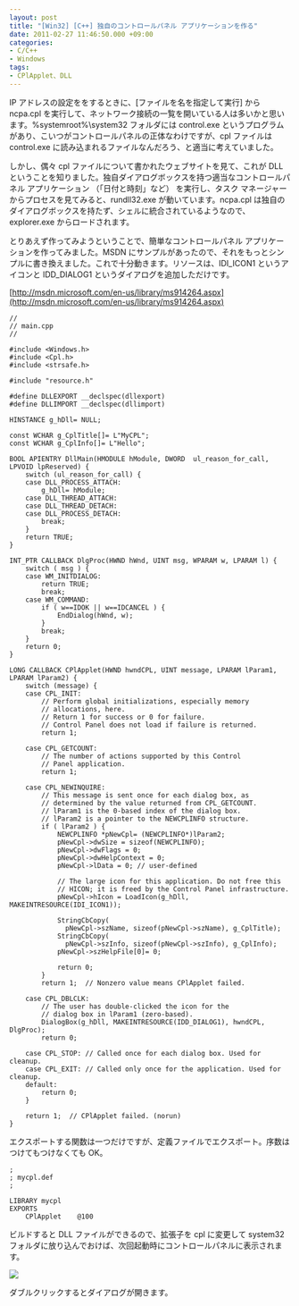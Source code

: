 ```yaml
---
layout: post
title: "[Win32] [C++] 独自のコントロールパネル アプリケーションを作る"
date: 2011-02-27 11:46:50.000 +09:00
categories:
- C/C++
- Windows
tags:
- CPlApplet、DLL
---
```


IP アドレスの設定ををするときに、&#x5b;ファイルを名を指定して実行&#x5d; から ncpa.cpl を実行して、ネットワーク接続の一覧を開いている人は多いかと思います。%systemroot%\system32 フォルダには control.exe というプログラムがあり、こいつがコントロールパネルの正体なわけですが、cpl ファイルは control.exe に読み込まれるファイルなんだろう、と適当に考えていました。

 
しかし、偶々 cpl ファイルについて書かれたウェブサイトを見て、これが DLL ということを知りました。独自ダイアログボックスを持つ適当なコントロールパネル アプリケーション （「日付と時刻」など） を実行し、タスク マネージャーからプロセスを見てみると、rundll32.exe が動いています。ncpa.cpl は独自のダイアログボックスを持たず、シェルに統合されているようなので、explorer.exe からロードされます。

 
とりあえず作ってみようということで、簡単なコントロールパネル アプリケーションを作ってみました。MSDN にサンプルがあったので、それをもっとシンプルに書き換えました。これで十分動きます。リソースは、IDI_ICON1 というアイコンと IDD_DIALOG1 というダイアログを追加しただけです。

 
[http://msdn.microsoft.com/en-us/library/ms914264.aspx](http://msdn.microsoft.com/en-us/library/ms914264.aspx)

 
```
// 
// main.cpp 
//

#include <Windows.h> 
#include <Cpl.h> 
#include <strsafe.h>

#include "resource.h"

#define DLLEXPORT __declspec(dllexport) 
#define DLLIMPORT __declspec(dllimport)

HINSTANCE g_hDll= NULL;

const WCHAR g_CplTitle[]= L"MyCPL"; 
const WCHAR g_CplInfo[]= L"Hello";

BOOL APIENTRY DllMain(HMODULE hModule, DWORD  ul_reason_for_call, LPVOID lpReserved) { 
    switch (ul_reason_for_call) { 
    case DLL_PROCESS_ATTACH: 
        g_hDll= hModule; 
    case DLL_THREAD_ATTACH: 
    case DLL_THREAD_DETACH: 
    case DLL_PROCESS_DETACH: 
        break; 
    } 
    return TRUE; 
}

INT_PTR CALLBACK DlgProc(HWND hWnd, UINT msg, WPARAM w, LPARAM l) { 
    switch ( msg ) { 
    case WM_INITDIALOG: 
        return TRUE; 
        break; 
    case WM_COMMAND: 
        if ( w==IDOK || w==IDCANCEL ) { 
            EndDialog(hWnd, w); 
        } 
        break; 
    } 
    return 0; 
}

LONG CALLBACK CPlApplet(HWND hwndCPL, UINT message, LPARAM lParam1, LPARAM lParam2) { 
    switch (message) { 
    case CPL_INIT: 
        // Perform global initializations, especially memory 
        // allocations, here. 
        // Return 1 for success or 0 for failure. 
        // Control Panel does not load if failure is returned. 
        return 1;

    case CPL_GETCOUNT: 
        // The number of actions supported by this Control 
        // Panel application. 
        return 1;

    case CPL_NEWINQUIRE: 
        // This message is sent once for each dialog box, as 
        // determined by the value returned from CPL_GETCOUNT. 
        // lParam1 is the 0-based index of the dialog box. 
        // lParam2 is a pointer to the NEWCPLINFO structure. 
        if ( lParam2 ) { 
            NEWCPLINFO *pNewCpl= (NEWCPLINFO*)lParam2; 
            pNewCpl->dwSize = sizeof(NEWCPLINFO); 
            pNewCpl->dwFlags = 0; 
            pNewCpl->dwHelpContext = 0; 
            pNewCpl->lData = 0; // user-defined

            // The large icon for this application. Do not free this 
            // HICON; it is freed by the Control Panel infrastructure. 
            pNewCpl->hIcon = LoadIcon(g_hDll, MAKEINTRESOURCE(IDI_ICON1)); 
            
            StringCbCopy( 
              pNewCpl->szName, sizeof(pNewCpl->szName), g_CplTitle); 
            StringCbCopy( 
              pNewCpl->szInfo, sizeof(pNewCpl->szInfo), g_CplInfo); 
            pNewCpl->szHelpFile[0]= 0;

            return 0; 
        } 
        return 1;  // Nonzero value means CPlApplet failed.

    case CPL_DBLCLK: 
        // The user has double-clicked the icon for the 
        // dialog box in lParam1 (zero-based). 
        DialogBox(g_hDll, MAKEINTRESOURCE(IDD_DIALOG1), hwndCPL, DlgProc); 
        return 0;

    case CPL_STOP: // Called once for each dialog box. Used for cleanup. 
    case CPL_EXIT: // Called only once for the application. Used for cleanup. 
    default: 
        return 0; 
    }

    return 1;  // CPlApplet failed. (norun) 
} 
```
 
エクスポートする関数は一つだけですが、定義ファイルでエクスポート。序数はつけてもつけなくても OK。

 
```
; 
; mycpl.def 
;

LIBRARY mycpl 
EXPORTS 
    CPlApplet    @100 
```
 
ビルドすると DLL ファイルができるので、拡張子を cpl に変更して system32 フォルダに放り込んでおけば、次回起動時にコントロールパネルに表示されます。

 
![]({{site.assets_url}}2011-02-27-image.png)

 
ダブルクリックするとダイアログが開きます。

